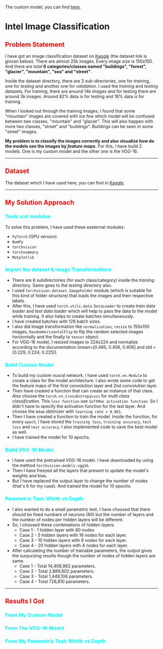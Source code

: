 The custom model, you can find [here](https://drive.google.com/file/d/18F861Ppm2lKEQ4AdNC8cYhjw-jjl7ARp/view?usp=sharing).

<h1 style="align:center;">Intel Image Classification</h1>

<h2 style="color:red;">Problem Statement</h2>

I have got an image classification dataset on [Kaggle](https://www.kaggle.com) (the dataset link is givcen below). There are almost 25k images. Every image size is 150x150. And there are total **6 categories/classes named "buildings", "forest", "glacier", "mountain", "sea" and "street"**.

Inside the dataset directory, there are 3 sub-directories, one for *training*, one for *testing* and another one for *validation*. I used the *training* and *testing* datasets. For training, there are around 14k images and for testing there are around 3k images. Around 82% data is for testing and 18% data is for training.

When I looked out through the training images, I found that some "mountain" images are covered with ice fow which model will be confused between two classes, "mountain" and "glacier". This will also happen with more two classes, "street" and "buildings". Buildings can be seen in some "street" images.

**My problem is to classify the images correctly and also visualize how do the models see the images by *feature maps*.** For this, I have build 2 models. One is my custom model and the other one is the VGG-16.

---

<h2 style="color:red">Dataset</h2>

The dataset which I have used here, you can find in [Kaggle](https://www.kaggle.com/datasets/puneet6060/intel-image-classification).

---

<h2 style="color:red">My Solution Approach</h2>

<h3 style="color:cyan">Tools and modules</h3>

To solve this problem, I have used these exeternal modules:
- `PyTorch` (GPU version)
- `NumPy`
- `torchvision`
- `torchsummary`
- `Matplotlib`

<h3 style="color:cyan">Import the dataset & Image Transformations</h3>

- There are 6 subdirectories (for each class/category) inside the *training* directory. Same goes to the *testing* directory also. 
- I used `torchvision.dataset.ImageFolder` module (which is suitable for this kind of folder structure) that loads the images and their respective labels.
- After this, I have used `torch.utils.data.DataLoader` to create *train data loader* and *test data loader* which will help to pass the data to the model while training. It also helps to create batches simultaneously.
- I have created batches with 128 batch sizes.
- I also did image transformation like `normalization`, `resize` to 150x150 images, `RandomHorizontalFlip` to flip the random selected images horizontally and the finally to `tensor` object.
- For VGG-16 model, I resized images to 224x224 and normalize according to the documentation (mean=[0.485, 0.456, 0.406] and std = [0.229, 0.224, 0.225]).

<h3 style="color:cyan">Build Custom Model</h3>

- To build my custom nuural network, I have used `torch.nn.Module` to create a class for the model architecture. I also wrote some code to get the feature maps of the first convolution layer and 2nd convolution layer.
- Then have created a function that can create an instance of that class. Also choose the `torch.nn.CrossEntropyLoss` for *multi class classification*. This `loss function` use `SoftMax activation function`. So I didn't have to specify the activation function for the last layer. And choose the `Adam` obtimizer with `learning rate = 0.001`.
- Then I have created a function to train the model. Inside the function, for every `epoch`, I have stored the `training loss`, `training accuracy`, `test loss` and `test accuracy`. I also implemented code to save the best model as well.
- I have trained the model for 10 epochs.

<h3 style="color:cyan">Build VGG-16 Model</h3>

- I have used the pretrained VGG-16 model. I have downloaded by using the method `torchvision.models.vgg16`.
- Then I have freezed all the layers that prevent to update the model's weights and bias.
- But I have replaced the output layer to change the number of nodes (that's 6 for my case). And trained the model for 10 epochs.

<h3 style="color:cyan">Parametric Test: Width vs Depth</h3>

- I also wanted to do a small parametric test. I have choosed that there should be fixed numbers of neurons (80) but the number of layers and the number of nodes per hidden layers will be different.
- So, I choosed these combinations of hidden layers:
    - Case 1 - 1 hidden layer with 80 nodes
    - Case 2 - 5 hidden layers with 16 nodes for each layer.
    - Case 3 - 10 hidden layers with 8 nodes for each layer.
    - Case 4 - 20 hidden layers with 4 nodes for each layer.
- After calculating the number of trainable parameters, the output gives the surpurzing results though the number of nodes of hidden layers are same.
    - Case 1 - Total 14,408,962 parameters.
    - Case 2 - Total 2,889,602 parameters.
    - Case 3 - Total 1,449,106 parameters.
    - Case 4 - Total 728,810 parameters.

---

<h2 style="color:red">Results I Got</h2>

<h3 style="color:cyan">From My Custom Model</h3>

<h3 style="color:cyan">From The VGG-16 Model</h3>

<h3 style="color:cyan">From My Parametric Test: Width vs Depth</h3>
